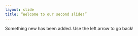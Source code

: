 ```yaml
---
layout: slide
title: “Welcome to our second slide!”
---
```

Something new has been added. 
Use the left arrow to go back!
